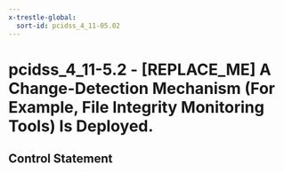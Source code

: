 ```yaml
---
x-trestle-global:
  sort-id: pcidss_4_11-05.02
---
```


# pcidss_4_11-5.2 - \[REPLACE_ME\] A Change-Detection Mechanism (For Example, File Integrity Monitoring Tools) Is Deployed.

## Control Statement
